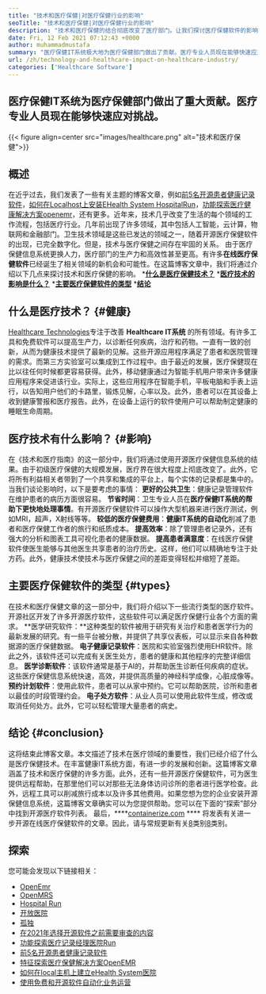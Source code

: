 ```yaml
---
title: "技术和医疗保健|对医疗保健行业的影响" 
seoTitle: "技术和医疗保健|对医疗保健行业的影响" 
description: "技术和医疗保健的结合彻底改变了医疗部门。让我们探讨医疗保健软件的影响和类型。" 
date: Fri, 12 Feb 2021 07:12:43 +0000
author: muhammadmustafa
summary: "医疗保健IT系统极大地为医疗保健部门做出了贡献。医疗专业人员现在能够快速应对挑战。" 
url: /zh/technology-and-healthcare-impact-on-healthcare-industry/
categories: ['Healthcare Software']
---
```


## 医疗保健IT系统为医疗保健部门做出了重大贡献。医疗专业人员现在能够快速应对挑战。

{{< figure align=center src="images/healthcare.png" alt="技术和医疗保健">}}


## 概述
在近乎过去，我们发表了一些有关主题的博客文章，例如[前5名开源患者健康记录软件][1]，[如何在Localhost上安装EHealth System HospitalRun][2]，[功能探索医疗健康解决方案openemr][3]，还有更多。近年来，技术几乎改变了生活的每个领域的工作流程，包括医疗行业。几年前出现了许多领域，其中包括人工智能，云计算，物联网和金融部门。卫生技术领域是这些已发达的领域之一，随着开源医疗保健软件的出现，已完全数字化。但是，技术与医疗保健之间存在牢固的关系。
由于医疗保健信息系统更换人力，医疗部门的生产力和高效性甚至更高。有许多**在线医疗保健软件**已经诞生了相关领域的新机会和可能性。在这篇博客文章中，我们将通过介绍以下几点来探讨技术和医疗保健的影响。
  ***[什么是医疗保健技术？][4]** 
  ***[医疗技术的影响是什么？][5]** 
  ***[主要医疗保健软件的类型][6]** 
  ***[结论][7]** 

## 什么是医疗技术？   {#健康}
[Healthcare Technologies][8]专注于改善 **Healthcare IT系统** 的所有领域。有许多工具和免费软件可以提高生产力，以诊断任何疾病，治疗和药物。一直有一致的创新，从而为健康技术提供了最新的见解。这些开源应用程序满足了患者和医院管理的需求。而第三方实验室可以集成到工作过程中。由于最近的发展，医疗保健现在比以往任何时候都更容易获得。此外，移动健康通过为智能手机用户带来许多健康应用程序来促进该行业。实际上，这些应用程序在智能手机，平板电脑和手表上运行，以告知用户他们的卡路里，锻炼见解，心率以及。此外，患者可以在其设备上收到健康警报和医疗报告。此外，在设备上运行的软件使用户可以帮助制定健康的睡眠生命周期。

## 医疗技术有什么影响？   {#影响}
在《技术和医疗指南》的这一部分中，我们将通过使用开源医疗保健信息系统的结果。由于初级医疗保健的大规模发展，医疗界在很大程度上彻底改变了。此外，它将所有利益相关者带到了一个共享和集成的平台上，每个实体的记录都是集中的。当我们谈论影响时，以下是要考虑的事情：
**更好的公共卫生**：健康记录管理软件在维护患者的病历方面很容易。
**节省时间**：卫生专业人员在**医疗保健IT系统的帮助下更快地处理事情**。有开源医疗保健软件可以操作大型机器来进行医疗测试，例如MRI，超声，X射线等等。
**较低的医疗保健费用**：**健康IT系统的自动化**削减了患者和医疗保健工作者的旅行和纸质成本。
**提高效率**：除了管理患者记录外，还有强大的分析和图表工具可视化患者的健康数据。
**提高患者满意度**：在线医疗保健软件使医生能够与其他医生共享患者的治疗历史。这样，他们可以精确地专注于处方药。此外，健康技术使技术与医疗保健之间的差距变得轻松并缩短了差距。

## 主要医疗保健软件的类型 {#types}
在技​​术和医疗保健文章的这一部分中，我们将介绍以下一些流行类型的医疗软件。开源社区开发了许多开源医疗软件，这些软件可以满足医疗保健行业各个方面的需求。
**医学研究软件：**这种类型的软件被用于研究有关治疗和患者医学行为的最新发展的研究。有一些平台被分散，并提供了共享仪表板，可以显示来自各种数据源的医疗保健数据。
**电子健康记录软件**：医院和实验室强烈使用EHR软件。除此之外，该软件还可以完成有关医生处方，患者的健康和其他程序的完整详细信息。
**医学诊断软件**：该软件通常是基于AI的，并帮助医生诊断任何疾病的症状。这些医疗保健信息系统快速，高效，并提供高质量的神经科学成像，心脏成像等。
**预约计划软件**：使用此软件，患者可以从家中预约。它可以帮助医院，诊所和患者以最佳的时段管理约会。
**电子处方软件**：从业人员可以使用此软件生成，修改或取消任何处方。此外，它可以轻松管理大量患者的病史。

## 结论 {#conclusion}
这将结束此博客文章。本文描述了技术在医疗领域的重要性，我们已经介绍了什么是医疗保健技术。在丰富健康IT系统方面，有进一步的发展和创新。这篇博客文章涵盖了技术和医疗保健的许多方面。此外，还有一些开源医疗保健软件，可为医生提供远程帮助，在那里他们可以对那些无法身体访问诊所的患者进行医学检查。此外，远程工具可以削减旅行成本以及许多其他费用。如果您想为您的企业安装开源保健信息系统，这篇博客文章确实可以为您提供帮助。您可以在下面的“探索”部分中找到开源医疗软件列表。
最后，****[containerize.com][9] **** 将发表有关进一步开源在线医疗保健软件的文章。因此，请与常规更新有关[8]类别[8]类别。

## 探索
您可能会发现以下链接相关：
  * [OpenEmr][10]
  * [OpenMRS][11]
  * [Hospital Run][12]
  * [开放医院][13]
  * [孤独][14]
  * [在2021年选择开源软件之前需要审查的内容][15]
  * [功能探索医疗记录经理医院Run][16]
  * [前5名开源患者健康记录软件][1]
  * [特征探索医疗保健解决方案OpenEMR][3]
  * [如何在local主机上建立eHealth System医院][17]
  * [使用免费和开源软件自动化业务运营][18]

  
[1]: https://blog.containerize.com/2021/03/05/top-5-open-source-patient-record-management-software/
[2]: https://blog.containerize.com/healthcare-software/how-to-install-hospitalrun-hospital-management-system/
[3]: https://blog.containerize.com/healthcare-software/open-source-medical-software-openemr-features/
[4]: #health
[5]: #impact
[6]: #types
[7]: #Conclusion
[8]: https://products.containerize.com/health-care-technologies
[9]: https://www.containerize.com/
[10]: https://products.containerize.com/health-care-technologies/openemr
[11]: https://products.containerize.com/health-care-technologies/openmrs
[12]: https://products.containerize.com/healthcare-technologies/hospitalrun
[13]: https://products.containerize.com/healthcare-technologies/open-hospital
[14]: https://products.containerize.com/healthcare-technologies/solismed
[15]: https://blog.containerize.com/cmdb-software/things-to-review-before-opting-open-source-software-in-2021/
[16]: https://blog.containerize.com/healthcare-software/features-exploration-of-medical-record-manager-hospitalrun/
[17]: https://blog.containerize.com/healthcare-software/how-to-install-hospitalrun-hospital-management-system/
[18]: https://blog.containerize.com/blogging/automate-business-operations-using-open-source-software/
